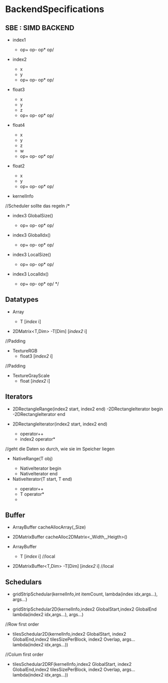 # BackendSpecifications

## SBE : SIMD BACKEND
- index1
    - op+ op- op* op/

- index2
	- x
	- y
    - op+ op- op* op/

	
- float3
	- x
	- y
	- z
    - op+ op- op* op/
	
- float4
	- x
	- y
	- z
	- w
    - op+ op- op* op/
	
- float2
	- x
	- y
    - op+ op- op* op/

- kernelInfo

//Scheduler sollte das regeln
/*
- index3 GlobalSize()

    - op+ op- op* op/
- index3 GlobalIdx()
    - op+ op- op* op/
- index3 LocalSize()
    - op+ op- op* op/
- index3 LocalIdx()
    - op+ op- op* op/
*/

## Datatypes


- Array<T>
    - T [*index* i]  



- 2DMatrix<T,Dim>
    -T[Dim] [*index2* i]  

//Padding
- TextureRGB
    - float3 [*index2* i]

//Padding
- TextureGrayScale
    - float [*index2* i]



## Iterators

- 2DRectangleRange(index2 start, index2 end)
    -2DRectangleIterator begin
    -2DRectangleIterator end

- 2DRectangleIterator(index2 start, index2 end)
    - operator++
    - index2 operator*

//geht die Daten so durch, wie sie im Speicher liegen
- NativeRange<T>(T obj)
    -  NativeIterator<T> begin
    -  NativeIterator<T> end
- NativeIterator<T>(T start, T end)
    - operator++
    - T operator*
    - 
## Buffer

- ArrayBuffer<T> cacheAllocArray(_Size)

- 2DMatrixBuffer<T> cacheAlloc2DMatrix<_Width,_Heigth>()

- ArrayBuffer<T>
    - T [*index* i] //local

- 2DMatrixBuffer<T,Dim>
    -T[Dim] [*index2* i]  //local

## Schedulars

- gridStripSchedular(kernelInfo,int itemCount,
 lambda(index idx,args...), args...)

- gridStripSchedular2D(kernelInfo,index2 GlobalStart,index2 GlobalEnd
 lambda(index2 idx,args...), args...)

//Row first order
- tilesSchedular2D(kernelInfo,index2 GlobalStart, index2 GlobalEnd,index2 tilesSizePerBlock, index2 Overlap, args...
 lambda(index2 idx,args...))

//Colum first order
- tilesSchedular2DRF(kernelInfo,index2 GlobalStart, index2 GlobalEnd,index2 tilesSizePerBlock, index2 Overlap, args...
 lambda(index2 idx,args...))


